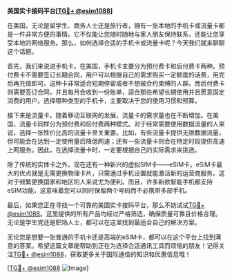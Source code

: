 **美国实卡接码平台[[TG💪+ @esim1088](https://t.me/s/esim1088)]**

在美国，无论是留学生、商务人士还是旅行者，拥有一张本地的手机卡或流量卡都是一件非常方便的事情。它不仅能让您随时随地与家人朋友保持联系，还能让您享受本地的网络服务。那么，如何选择合适的手机卡或流量卡呢？今天我们就来聊聊这个话题。

首先，我们来说说手机卡。在美国，手机卡主要分为预付费卡和后付费卡两种。预付费卡不需要签订长期合同，用户可以根据自己的需求购买一定额度的话费，用完后再充值即可。这种卡非常适合短期停留或者不想被合约束缚的人群。而后付费卡则需要签订合同，并且每月会收到一份账单，适合那些希望长期使用并且愿意固定消费的用户。选择哪种类型的手机卡，主要取决于您的使用习惯和预算。

接下来是流量卡。随着移动互联网的发展，流量卡的需求量也在不断增加。在美国，流量卡同样分为预付费和后付费两种模式。对于经常需要使用数据流量的人来说，选择一张性价比高的流量卡至关重要。比如，有些流量卡提供无限数据流量，但可能会在达到一定使用量后降低网速；还有一些流量卡则会在特定时段提供高速上网服务。因此，在选择流量卡时，一定要根据自己的实际需求来挑选。

除了传统的实体卡之外，现在还有一种新兴的虚拟SIM卡——eSIM卡。eSIM卡最大的优点就是无需更换物理卡片，只需通过手机设置就能激活新的运营商服务。这对于频繁更换国家和地区的人来说尤为便利。而且，许多新款智能手机都支持eSIM功能，这意味着您可以同时保留两个号码而不必携带多部手机。

最后，如果您正在寻找一个可靠的美国实卡接码平台，那么不妨试试[TG💪+ @esim1088](https://t.me/s/esim1088)。这里提供的所有产品均经过严格筛选，确保质量可靠且价格合理。无论是学生党还是职场人士，都可以在这里找到最适合自己的解决方案。

无论您是想要一张普通的手机卡还是高端的eSIM卡，都可以在这个平台上找到满意的答案。希望这篇文章能帮助到正在为选择合适通讯工具而烦恼的朋友！记得关注[TG💪+ @esim1088](https://t.me/s/esim1088)，获取更多关于国际通信的知识和优惠信息哦！

[[TG💪+ @esim1088](https://t.me/s/esim1088) ![Image](https://i.postimg.cc/4NQfJmqS/Snipaste-2025-05-13-00-14-12.png)]